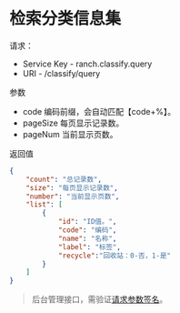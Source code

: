 # 检索分类信息集

请求：
- Service Key - ranch.classify.query
- URI - /classify/query

参数
- code 编码前缀，会自动匹配【code+%】。
- pageSize 每页显示记录数。
- pageNum 当前显示页数。

返回值
```json
{
    "count": "总记录数",
    "size": "每页显示记录数",
    "number": "当前显示页数",
    "list": [
        {
            "id": "ID值。",
            "code": "编码",
            "name": "名称",
            "label": "标签",
            "recycle":"回收站：0-否，1-是"
        }
    ]
}
```

> 后台管理接口，需验证[请求参数签名](https://github.com/heisedebaise/tephra/blob/master/tephra-ctrl/doc/sign.md)。
